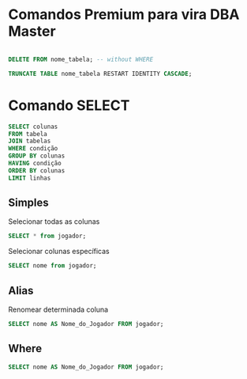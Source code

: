 # Comandos Premium para vira DBA Master

```sql

DELETE FROM nome_tabela; -- without WHERE

TRUNCATE TABLE nome_tabela RESTART IDENTITY CASCADE;

```


# Comando SELECT

```sql
SELECT colunas
FROM tabela
JOIN tabelas
WHERE condição
GROUP BY colunas
HAVING condição
ORDER BY colunas
LIMIT linhas
```

## Simples

Selecionar todas as colunas
```sql
SELECT * from jogador;
```

Selecionar colunas específicas
```sql
SELECT nome from jogador;
```

## Alias
Renomear determinada coluna
```sql
SELECT nome AS Nome_do_Jogador FROM jogador;
```

## Where
```sql
SELECT nome AS Nome_do_Jogador FROM jogador;
```
